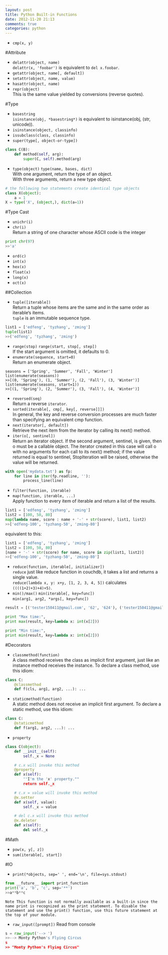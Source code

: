 ```yaml
---
layout: post
title: Python Built-in Functions
date: 2012-11-20 21:13
comments: true
categories: python
---
```


* `cmp(x, y)`

#Attribute
* `delattr(object, name)`  
    `delattr(x, 'foobar')` is equivalent to `del x.foobar`.
* `getattr(object, name[, default])`
* `setattr(object, name, value)`
* `hasattr(object, name)`
* `repr(object)`  
This is the same value yielded by conversions (reverse quotes).

#Type
* `basestring`  
`isinstance(obj, *basestring*)` is equivalent to isinstance(obj, (str, unicode)).
* `isinstance(object, classinfo)`
* `issubclass(class, classinfo)`
* `super(type[, object-or-type])`
```python
class C(B):
    def method(self, arg):
        super(C, self).method(arg)
```
* `type(object)` `type(name, bases, dict)`  
With one argument, return the type of an object.  
With three arguments, return a new type object.  
```python
# the following two statements create identical type objects
class X(object):
    a = 1
X = type('X', (object,), dict(a=1))
```

#Type Cast
* `unichr(i)`
* `chr(i)`  
Return a string of one character whose ASCII code is the integer
```python
print chr(97)
>>'a'
```
* `ord(c)`
* `int(x)`
* `hex(x)`
* `float(x)`
* `long(x)`
* `oct(x)`

##Collection
* `tuple([iterable])`  
Return a tuple whose items are the same and in the same order as iterable‘s items.  
`tuple` is an immutable sequence type.
```python
list1 = ['edfeng', 'tyzhang', 'zming']
tuple(list1)
>>('edfeng', 'tyzhang', 'zming')
```
* `range(stop)`
  `range(start, stop[, step])`  
If the start argument is omitted, it defaults to 0.
* `enumerate(sequence, start=0)`  
Return an enumerate object. 
```
seasons = ['Spring', 'Summer', 'Fall', 'Winter']
list(enumerate(seasons))
>>[(0, 'Spring'), (1, 'Summer'), (2, 'Fall'), (3, 'Winter')]
list(enumerate(seasons, start=1))
>>[(1, 'Spring'), (2, 'Summer'), (3, 'Fall'), (4, 'Winter')]
```
* `reversed(seq)`  
Return a reverse `iterator`. 
* `sorted(iterable[, cmp[, key[, reverse]]])`  
In general, the key and reverse conversion processes are much faster than specifying an equivalent cmp function. 
* `next(iterator[, default])`  
Retrieve the next item from the iterator by calling its next() method.
* `iter(o[, sentinel])`  
Return an iterator object. If the second argument, sentinel, is given, then o must be a callable object. The iterator created in this case will call o with no arguments for each call to its next() method; if the value returned is equal to sentinel, StopIteration will be raised, otherwise the value will be returned.
```python
with open('mydata.txt') as fp:
    for line in iter(fp.readline, ''):
        process_line(line)
```

* `filter(function, iterable)`
* `map(function, iterable, ...)`  
Apply function to every item of iterable and return a list of the results.
```python
list1 = ['edfeng', 'tyzhang', 'zming']
list2 = [100, 50, 80]
map(lambda name, score : name + '-' + str(score), list1, list2)
>>['edfeng-100', 'tyzhang-50', 'zming-80']
```
equivalent to this:
```python
list1 = ['edfeng', 'tyzhang', 'zming']
list2 = [100, 50, 80]
[name + '-' + str(score) for name, score in zip(list1, list2)]
>>['edfeng-100', 'tyzhang-50', 'zming-80']
```
* `reduce(function, iterable[, initializer])`  
`reduce` just like reduce function in couchdb, it takes a list and returns a single value.  
`reduce(lambda x, y: x+y, [1, 2, 3, 4, 5])` calculates `((((1+2)+3)+4)+5)`.
* `min()/max()`
`min(iterable[, key=func])`  
`min(arg1, arg2, *args[, key=func])`
```python
result = [('tester150411@gmail.com', '62', '624'), ('tester150411@gmail.com', '62', '528')]

print "Max time:",
print max(result, key=lambda x: int(x[2]))

print "Min time:",
print min(result, key=lambda x: int(x[2]))
```

#Decorators
* `classmethod(function)`  
A class method receives the class as implicit first argument, just like an instance method receives the instance. To declare a class method, use this idiom:
```python
class C:
    @classmethod
    def f(cls, arg1, arg2, ...): ...
```

* `staticmethod(function)`  
A static method does not receive an implicit first argument. To declare a static method, use this idiom:
```python
class C:
    @staticmethod
    def f(arg1, arg2, ...): ...
```
* `property`
```python
class C(object):
    def __init__(self):
        self._x = None

    # c.x will invoke this method
    @property
    def x(self):
        ""I'm the 'x' property.""
        return self._x

    # c.x = value will invoke this method
    @x.setter
    def x(self, value):
        self._x = value

    # del c.x will invoke this method
    @x.deleter
    def x(self):
        del self._x
```

#Math
* `pow(x, y[, z])`  
* `sum(iterable[, start])`

#IO
* `print(*objects, sep=' ', end='\n', file=sys.stdout)`
```python
from __future__ import print_function
print('a', 'b', 'c', sep='**')
>>a**b**c
```
    Note This function is not normally available as a built-in since the name print is recognized as the print statement. To disable the statement and use the print() function, use this future statement at the top of your module.  

* `raw_input([prompt])`
Read from console
```python
s = raw_input('--> ')
>>--> Monty Python's Flying Circus
s
>> "Monty Python's Flying Circus"
```
